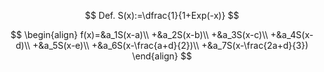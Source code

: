 $$
Def. S(x):=\dfrac{1}{1+Exp(-x)}
$$

$$
\begin{align}
f(x)=&a_1S(x-a)\\
+&a_2S(x-b)\\
+&a_3S(x-c)\\
+&a_4S(x-d)\\
+&a_5S(x-e)\\
+&a_6S(x-\frac{a+d}{2})\\
+&a_7S(x-\frac{2a+d}{3})
\end{align}
$$